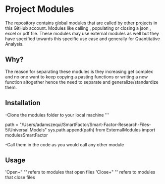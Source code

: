 # Project Modules

The repository contains global modules that are called by other projects in this GitHub account.
Modules like calling , populating or closing a json , excel or pdf file.
These modules may use external modules as well but they have specified towards
this specific use case and generally for Quantitative Analysis.

## Why?

The reason for separating these modules is they increasing get complex and 
no one want to keep copying a pasting functions or writing a new function 
altogether hence the need to separate and generalize/standardize them.

## Installation

-Clone the modules folder to your local machine 
'''
  
path = "/Users/adamszequi/SmartFactor/Smart-Factor-Research-Files-5/Universal Models"
sys.path.append(path)
from ExternalModules import modulesSmartFactor

-Call them in the code as you would call any other module

## Usage

'Open+" "' refers to modules that open files 
'Close+" "' refers to modules that close files 
